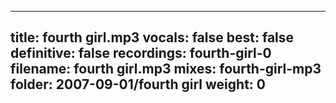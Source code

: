 
---
title: fourth girl.mp3
vocals: false
best: false
definitive: false
recordings: fourth-girl-0
filename: fourth girl.mp3
mixes: fourth-girl-mp3
folder: 2007-09-01/fourth girl
weight: 0
---
